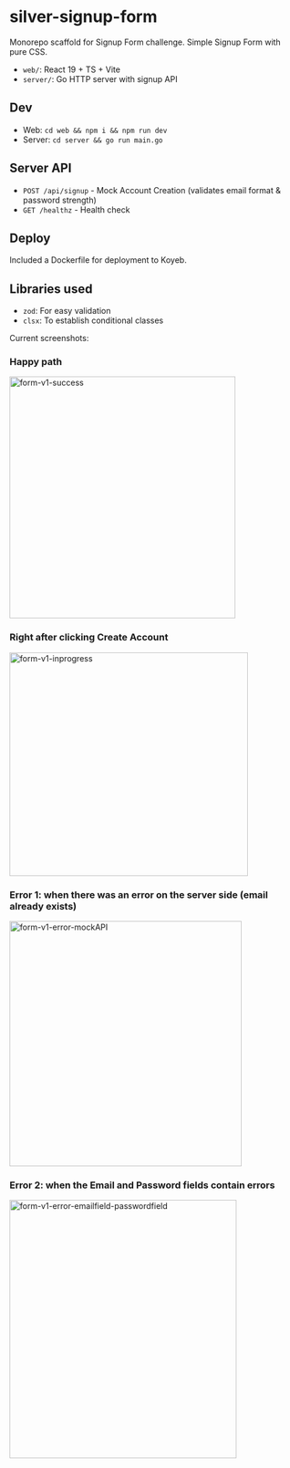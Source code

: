 # silver-signup-form

Monorepo scaffold for Signup Form challenge.
Simple Signup Form with pure CSS.

- `web/`: React 19 + TS + Vite
- `server/`: Go HTTP server with signup API

## Dev
- Web: `cd web && npm i && npm run dev`
- Server: `cd server && go run main.go`

## Server API
- `POST /api/signup` - Mock Account Creation (validates email format & password strength)
- `GET /healthz` - Health check

## Deploy
Included a Dockerfile for deployment to Koyeb.

## Libraries used
- `zod`: For easy validation
- `clsx`: To establish conditional classes

Current screenshots:

### Happy path
<img width="396" height="424" alt="form-v1-success" src="https://github.com/user-attachments/assets/e94043c2-4973-481b-80c6-fb3fb5805373" />


### Right after clicking Create Account
<img width="418" height="392" alt="form-v1-inprogress" src="https://github.com/user-attachments/assets/1ceab363-754e-4292-9ce8-7977abfac4d5" />


### Error 1: when there was an error on the server side (email already exists)
<img width="407" height="430" alt="form-v1-error-mockAPI" src="https://github.com/user-attachments/assets/d65ea360-3361-42ee-a5d9-91c06a53fbd8" />


### Error 2: when the Email and Password fields contain errors
<img width="398" height="453" alt="form-v1-error-emailfield-passwordfield" src="https://github.com/user-attachments/assets/4a28c7db-07f3-4825-a94a-af073d987f40" />
